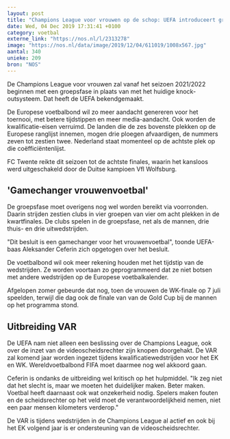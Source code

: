 ```yaml
---
layout: post
title: "Champions League voor vrouwen op de schop: UEFA introduceert groepsfase"
date: Wed, 04 Dec 2019 17:31:41 +0100
category: voetbal
externe_link: "https://nos.nl/l/2313278"
image: "https://nos.nl/data/image/2019/12/04/611019/1008x567.jpg"
aantal: 340
unieke: 209
bron: "NOS"
---
```


<p>De Champions League voor vrouwen zal vanaf het seizoen 2021/2022 beginnen met een groepsfase in plaats van met het huidige knock-outsysteem. Dat heeft de UEFA bekendgemaakt.</p>
<p>De Europese voetbalbond wil zo meer aandacht genereren voor het toernooi, met betere tijdstippen en meer media-aandacht. Ook worden de kwalificatie-eisen verruimd. De landen die de zes bovenste plekken op de Europese ranglijst innemen, mogen drie ploegen afvaardigen, de nummers zeven tot zestien twee. Nederland staat momenteel op de achtste plek op die coëfficiëntenlijst.</p>
<p>FC Twente reikte dit seizoen tot de achtste finales, waarin het kansloos werd uitgeschakeld door de Duitse kampioen Vfl Wolfsburg.</p>
<h2>'Gamechanger vrouwenvoetbal'</h2>
<p>De groepsfase moet overigens nog wel worden bereikt via voorronden. Daarin strijden zestien clubs in vier groepen van vier om acht plekken in de kwartfinales. De clubs spelen in de groepsfase, net als de mannen, drie thuis- en drie uitwedstrijden.</p>
<p>"Dit besluit is een gamechanger voor het vrouwenvoetbal", toonde UEFA-baas Aleksander Ceferin zich opgetogen over het besluit.</p>
<p>De voetbalbond wil ook meer rekening houden met het tijdstip van de wedstrijden. Ze worden voortaan zo geprogrammeerd dat ze niet botsen met andere wedstrijden op de Europese voetbalkalender.</p>
<p>Afgelopen zomer gebeurde dat nog, toen de vrouwen de WK-finale op 7 juli speelden, terwijl die dag ook de finale van van de Gold Cup bij de mannen op het programma stond.</p>
<h2>Uitbreiding VAR</h2>
<p>De UEFA nam niet alleen een beslissing over de Champions League, ook over de inzet van de videoscheidsrechter zijn knopen doorgehakt. De VAR zal komend jaar worden ingezet tijdens kwalificatiewedstrijden voor het EK en WK. Wereldvoetbalbond FIFA moet daarmee nog wel akkoord gaan.</p>
<p>Ceferin is ondanks de uitbreiding wel kritisch op het hulpmiddel. "Ik zeg niet dat het slecht is, maar we moeten het duidelijker maken. Beter maken. Voetbal heeft daarnaast ook wat onzekerheid nodig. Spelers maken fouten en de scheidsrechter op het veld moet de verantwoordelijkheid nemen, niet een paar mensen kilometers verderop."</p>
<p>De VAR is tijdens wedstrijden in de Champions League al actief en ook bij het EK volgend jaar is er ondersteuning van de videoscheidsrechter.</p>
